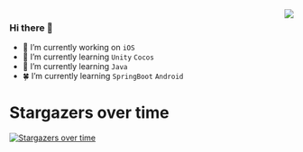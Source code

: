 <img align="right" src="https://github-readme-stats.vercel.app/api?username=guojunliu&count_private&show_icons=true&theme=radical&bg_color=DEG,DD5744,834687&title_color=ffffff&text_color=ffffff" />

### Hi there 👋

- 🔭 I’m currently working on `iOS`
- 🌱 I’m currently learning `Unity` `Cocos`
- 🌿 I’m currently learning `Java` 
- 🍀 I’m currently learning `SpringBoot` `Android`

# Stargazers over time

[![Stargazers over time](https://starchart.cc/guojunliu/XYUUID.svg)](https://starchart.cc/guojunliu/XYUUID)
